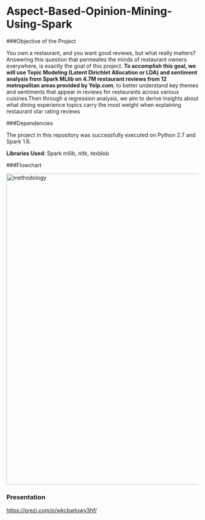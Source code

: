 # Aspect-Based-Opinion-Mining-Using-Spark

###Objective of the Project

You own a restaurant, and you want good reviews, but what really matters? Answering this question that permeates the minds of restaurant owners everywhere, is exactly the goal of this project. **To accomplish this goal, we will use Topic Modeling (Latent Dirichlet Allocation or LDA) and sentiment analysis from Spark MLlib on 4.7M restaurant reviews from 12 metropolitan areas provided by Yelp.com**, to better understand key themes and sentiments that appear in reviews for restaurants across various cuisines.Then through a regression analysis, we aim to derive insights about what dining experience topics carry the most weight when explaining restaurant star rating reviews

###Dependencies

The project in this repository was successfully executed on Python 2.7 and Spark 1.6.

**Libraries Used**: Spark mllib, nltk, texblob

###Flowchart

<img width="815" alt="methodology" src="https://user-images.githubusercontent.com/29344615/33693044-1e1ef026-dab6-11e7-9c95-e0dbd84279b4.png">

### Presentation

https://prezi.com/p/wkcbwtuwy3hf/